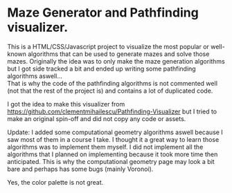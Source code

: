 # Maze Generator and Pathfinding visualizer.

This is a HTML/CSS/Javascript project to visualize the most popular or well-known algorithms that can be used to generate mazes and solve those mazes.
Originally the idea was to only make the maze generation algorithms but I got side tracked a bit and ended up writing some pathfinding algorithms aswell...  
That is why the code of the pathfinding algorithms is not commented well (not that the rest of the project is) and contains a lot of duplicated code.

I got the idea to make this visualizer from https://github.com/clementmihailescu/Pathfinding-Visualizer but I tried to make an original spin-off and
did not copy any code or assets.

Update: I added some computational geometry algorithms aswell because I saw most of them in a course I take. I thought it a great way to learn those
algorithms was to implement them myself. I did not implement all the algorithms that I planned on implementing because it took more time then anticipated.
This is why the computational geometry page may look a bit bare and perhaps has some bugs (mainly Voronoi). 

Yes, the color palette is not great.
